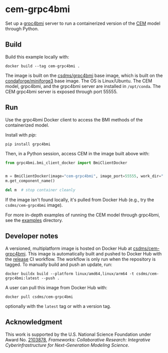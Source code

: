 # cem-grpc4bmi

Set up a [grpc4bmi](https://grpc4bmi.readthedocs.io) server
to run a containerized version
of the [CEM](https://csdms.colorado.edu/wiki/Model:CEM) model
through Python.

## Build

Build this example locally with:
```
docker build --tag cem-grpc4bmi .
```
The image is built on the [csdms/grpc4bmi](https://hub.docker.com/r/csdms/grpc4bmi) base image,
which is built on the [condaforge/miniforge3](https://hub.docker.com/r/condaforge/miniforge3) base image.
The OS is Linux/Ubuntu.
The CEM model, grpc4bmi, and the grpc4bmi server are installed in `/opt/conda`.
The CEM grpc4bmi server is exposed through port 55555.

## Run

Use the grpc4bmi Docker client to access the BMI methods of the containerized model.

Install with *pip*:
```
pip install grpc4bmi
```
Then, in a Python session, access CEM in the image built above with:
```python
from grpc4bmi.bmi_client_docker import BmiClientDocker


m = BmiClientDocker(image="cem-grpc4bmi", image_port=55555, work_dir=".")
m.get_component_name()

del m  # stop container cleanly
```

If the image isn't found locally, it's pulled from Docker Hub
(e.g., try the `csdms/cem-grpc4bmi` image).

For more in-depth examples of running the CEM model through grpc4bmi,
see the [examples](./examples) directory.

## Developer notes

A versioned, multiplatform image is hosted on Docker Hub
at [csdms/cem-grpc4bmi](https://hub.docker.com/r/csdms/cem-grpc4bmi).
This image is automatically built and pushed to Docker Hub
with the [release](./.github/workflows/release.yml) CI workflow.
The workflow is only run when the repository is tagged.
To manually build and push an update, run:
```
docker buildx build --platform linux/amd64,linux/arm64 -t csdms/cem-grpc4bmi:latest --push .
```
A user can pull this image from Docker Hub with:
```
docker pull csdms/cem-grpc4bmi
```
optionally with the `latest` tag or with a version tag.

## Acknowledgment

This work is supported by the U.S. National Science Foundation under Award No. [2103878](https://www.nsf.gov/awardsearch/showAward?AWD_ID=2103878), *Frameworks: Collaborative Research: Integrative Cyberinfrastructure for Next-Generation Modeling Science*.
